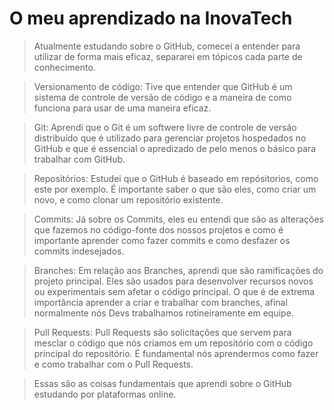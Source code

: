 # O meu aprendizado na InovaTech

>Atualmente estudando sobre o GitHub, comecei a entender para utilizar de forma mais eficaz, separarei em tópicos cada parte de conhecimento.

>Versionamento de código: Tive que entender que GitHub é um sistema de controle de versão de código e a maneira de como funciona para usar de uma maneira eficaz.

>Git: Aprendi que o Git é um softwere livre de controle de versão distribuído que é utilizado para gerenciar projetos hospedados no GitHub e que é essencial o apredizado de pelo menos o básico para trabalhar com GitHub.

>Repositórios: Estudei que o GitHub é baseado em repósitorios, como este por exemplo. É importante saber o que são eles, como criar um novo, e como clonar um repositório existente.

>Commits: Já sobre os Commits, eles eu entendi que são as alterações que fazemos no código-fonte dos nossos projetos e como é importante aprender como fazer commits e como desfazer os commits indesejados.

>Branches: Em relação aos Branches, aprendi que são ramificações do projeto principal. Eles são usados para desenvolver recursos novos ou experimentais sem afetar o código principal. O que é de extrema importância aprender a criar e trabalhar com branches, afinal normalmente nós Devs trabalhamos rotineiramente em equipe.

>Pull Requests: Pull Requests são solicitações que servem para mesclar o código que nós criamos em um repositório com o código principal do repositório. É fundamental nós aprendermos como fazer e como trabalhar com o Pull Requests.

>Essas são as coisas fundamentais que aprendi sobre o GitHub estudando por plataformas online.
